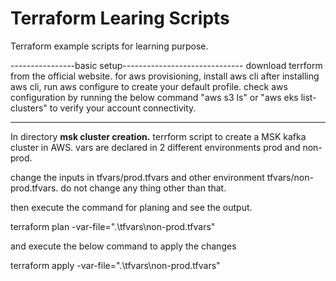 # Terraform Learing Scripts 
Terraform example scripts for learning purpose. 

----------------basic setup------------------------------
download terrform from the official website. 
for aws provisioning, install aws cli 
after installing aws cli, run aws configure to create your default profile. 
check aws configuration by running the below command "aws s3 ls" or "aws eks list-clusters" to verify your account connectivity. 

----------------------------------------------------------




In directory <b>msk cluster creation.</b>
terrform script to create a MSK kafka cluster in AWS. 
vars are declared in 2 different environments prod and non-prod. 

change the inputs in tfvars/prod.tfvars and other environment tfvars/non-prod.tfvars. 
do not change any thing other than that. 

then execute the command for planing and see the output. 

terraform plan -var-file=".\tfvars\non-prod.tfvars"

and execute the below command to apply the changes 

terraform apply -var-file=".\tfvars\non-prod.tfvars"
